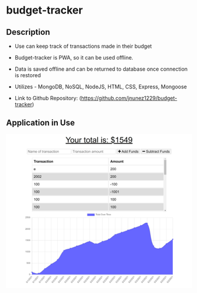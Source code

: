 # budget-tracker

## Description

 *  Use can keep track of transactions made in their budget

 *  Budget-tracker is PWA, so it can be used offline. 

 *  Data is saved offline and can be returned to database once connection is restored

 *  Utilizes - MongoDB, NoSQL, NodeJS, HTML, CSS, Express, Mongoose

 *  Link to Github Repository: (https://github.com/jnunez1229/budget-tracker)
  

## Application in Use
![User Model Walk Through](img/budget.png)
